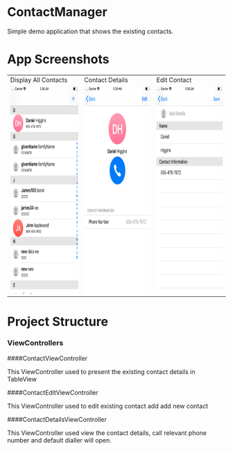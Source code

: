 # ContactManager
Simple demo application that shows the existing contacts.

# App Screenshots

<table>
  <tr>
    <td>Display All Contacts</td>
     <td>Contact Details</td>
     <td>Edit Contact</td>
  </tr>
  <tr>
    <td><img src="AllContacts.png" width=270 height=480></td>
    <td><img src="ContactDetails.png" width=270 height=480></td>
    <td><img src="Edit_Contact.png" width=270 height=480></td>
  </tr>
 </table>
 
 # Project Structure
 
 ### ViewControllers
 
 ####ContactViewController
 
 This ViewController used to present the existing contact details in TableView
 
 ####ContactEditViewController
 
 This ViewController used to edit existing contact add add new contact
 
 ####ContactDetailsViewController
 
 This ViewController used view the contact details, call relevant phone number and default dialler will open.
 
 
 





